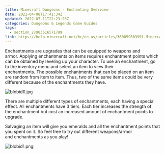 ```yaml
---
title: Minecraft Dungeons - Enchanting Overview
date: 2021-04-08T17:41:34Z
updated: 2022-07-11T22:23:23Z
categories: Dungeons & Legends Game Guides
tags:
  - section_27983516571789
link: https://help.minecraft.net/hc/en-us/articles/360059603991-Minecraft-Dungeons-Enchanting-Overview
---
```


Enchantments are upgrades that can be equipped to weapons and armor. Applying enchantments on items requires enchantment points which can be obtained by leveling up your character. To use an enchantment, go to the inventory menu and select an item to view their enchantments. The possible enchantments that can be placed on an item are random from item to item. Thus, two of the same items could be very different because of the enchantments they have.  

![blobid0.jpg](https://minecrafthelp.zendesk.com/hc/article_attachments/360091938971/blobid0.jpg)

There are multiple different types of enchantments, each having a special effect. All enchantments have 3 tiers. Each tier increases the strength of the enchantment but cost an increased amount of enchantment points to upgrade.  

Salvaging an item will give you emeralds and all the enchantment points that you spent on it. So feel free to try out different weapons/armor and enchantments as you play! 

![blobid1.png](https://minecrafthelp.zendesk.com/hc/article_attachments/360091939091/blobid1.png)
